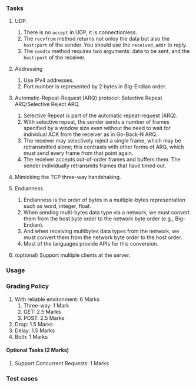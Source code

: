 ### Tasks
1. UDP.
	1. There is no `accept` in UDP, it is connectionless.
	2. The `recvfrom` method returns not onloy the data but also the `host:port` of the sender. You should use the `received_addr` to reply.
	3. The `sendto` method requires two arguments: data to be sent, and the `host:port` of the receiver.
2. Addressing
	1. Use IPv4 addresses.
	2. Port number is represented by 2 bytes in Big-Endian order.
3. Automatic-Repeat-Request (ARQ) protocol: Selective Repeat ARQ/Selective Reject ARQ.
	1. Selective Repeat is part of the automatic repeat-request (ARQ). 
	2. With selective repeat, the sender sends a number of frames specified by a window size even without the need to wait for individual ACK from the receiver as in Go-Back-N ARQ.
	3. The receiver may selectively  reject  a  single  frame,  which  may  be  retransmitted  alone;  this  contrasts with  other  forms  of  ARQ,  which  must  send  every  frame  from  that  point  again.
	4. The  receiver  accepts  out-of-order frames and buffers them. The sender individually retransmits frames that have timed out.

4. Mimicking the TCP three-way handshaking.
5. Endianness
	1. Endianness is the order of bytes in a multiple-bytes representation such as word, integer, float. 
	2. When sending multi-bytes data type via a network, we must convert them from the host byte order to the network byte order (e.g., Big-Endian). 
	3. And when receiving multibytes data types from the network, we must convert them from the network byte order to the host order. 
	4. Most of the languages provide APIs for this conversion.
	
6. (optional) Support multiple clients at the server.

### Usage

### Grading Policy
1. With reliable environment: 6 Marks
	1. Three-way: 1 Mark
	2. GET: 2.5 Marks
	3. POST: 2.5 Marks
2. Drop: 1.5 Marks
3. Delay: 1.5 Marks
4. Both: 1 Marks
#### Optional Tasks (2 Marks)
1. Support Concurrent Requests: 1 Marks

### Test cases
